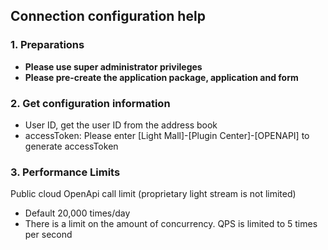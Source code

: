 ## **Connection configuration help**

### **1. Preparations**
- **Please use super administrator privileges**
- **Please pre-create the application package, application and form**

### **2. Get configuration information**
- User ID, get the user ID from the address book
- accessToken: Please enter [Light Mall]-[Plugin Center]-[OPENAPI] to generate accessToken

### **3. Performance Limits**
Public cloud OpenApi call limit (proprietary light stream is not limited)
- Default 20,000 times/day
- There is a limit on the amount of concurrency. QPS is limited to 5 times per second
